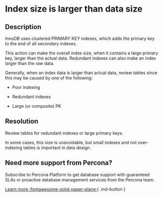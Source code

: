 # Index size is larger than data size

## Description

InnoDB uses clustered PRIMARY KEY indexes, which adds the primary key to the end of all secondary indexes.

This action can make the overall index size, when it contains a large primary key, larger than the actual data. Redundant indexes can also make an index larger than the raw data. 

Generally, when an index data is larger than actual data, review tables since this may be caused by one of the following:

* Poor indexing

* Redundant indexes

* Large (or composite) PK

## Resolution

Review tables for redundant indexes or large primary keys.

In some cases, this size is unavoidable, but small indexes and not over-indexing tables is important in data design.

## Need more support from Percona?

Subscribe to Percona Platform to get database support with guaranteed SLAs or proactive database management services from the Percona team.

[Learn more :fontawesome-solid-paper-plane:](https://per.co.na/subscribe){ .md-button }
